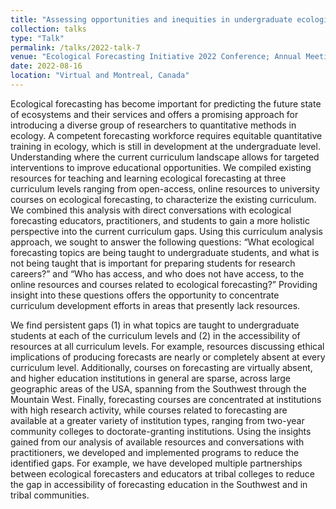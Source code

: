 ```yaml
---
title: "Assessing opportunities and inequities in undergraduate ecological forecasting education"
collection: talks
type: "Talk"
permalink: /talks/2022-talk-7
venue: "Ecological Forecasting Initiative 2022 Conference; Annual Meeting of the Ecological Society of America"
date: 2022-08-16
location: "Virtual and Montreal, Canada"
---
```


Ecological forecasting has become important for predicting the future state of ecosystems and their services and offers a promising approach for introducing a diverse group of researchers to quantitative methods in ecology. A competent forecasting workforce requires equitable quantitative training in ecology, which is still in development at the undergraduate level. Understanding where the current curriculum landscape allows for targeted interventions to improve educational opportunities. We compiled existing resources for teaching and learning ecological forecasting at three curriculum levels ranging from open-access, online resources to university courses on ecological forecasting, to characterize the existing curriculum. We combined this analysis with direct conversations with ecological forecasting educators, practitioners, and students to gain a more holistic perspective into the current curriculum gaps. Using this curriculum analysis approach, we sought to answer the following questions: “What ecological forecasting topics are being taught to undergraduate students, and what is not being taught that is important for preparing students for research careers?” and “Who has access, and who does not have access, to the online resources and courses related to ecological forecasting?” Providing insight into these questions offers the opportunity to concentrate curriculum development efforts in areas that presently lack resources.

We find persistent gaps (1) in what topics are taught to undergraduate students at each of the curriculum levels and (2) in the accessibility of resources at all curriculum levels. For example, resources discussing ethical implications of producing forecasts are nearly or completely absent at every curriculum level. Additionally, courses on forecasting are virtually absent, and higher education institutions in general are sparse, across large geographic areas of the USA, spanning from the Southwest through the Mountain West. Finally, forecasting courses are concentrated at institutions with high research activity, while courses related to forecasting are available at a greater variety of institution types, ranging from two-year community colleges to doctorate-granting institutions. Using the insights gained from our analysis of available resources and conversations with practitioners, we developed and implemented programs to reduce the identified gaps. For example, we have developed multiple partnerships between ecological forecasters and educators at tribal colleges to reduce the gap in accessibility of forecasting education in the Southwest and in tribal communities.